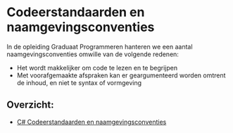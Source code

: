 # Codeerstandaarden en naamgevingsconventies

In de opleiding Graduaat Programmeren hanteren we een aantal naamgevingsconventies omwille van de volgende redenen:
 - Het wordt makkelijker om code te lezen en te begrijpen
 - Met voorafgemaakte afspraken kan er geargumenteerd worden omtrent de inhoud, en niet te syntax of vormgeving
 
## Overzicht:
 - [C# Codeerstandaarden en naamgevingsconventies](c%23%20conventions.md)
